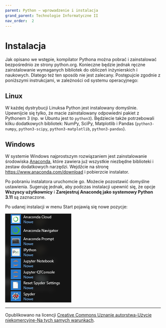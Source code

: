 ```yaml
---
parent: Python — wprowadzenie i instalacja
grand_parent: Technologie Informatyczne II
nav_order:  2
---
```


# Instalacja

Jak opisano we wstępie, kompilator Pythona można pobrać i zainstalować bezpośrednio ze strony python.org. Konieczne będzie jednak ręczne zainstalowanie wymaganych bibliotek do obliczeń inżynierskich i naukowych. Dlatego też ten sposób nie jest zalecany. Postępujcie zgodnie z poniższymi instrukcjami, w zależności od systemu operacyjnego:


## Linux

W każdej dystrybucji Linuksa Python jest instalowany domyślnie. Upewnijcie się tylko, że macie zainstalowany odpowiedni pakiet z Pythonem 3 (np. w Ubuntu jest to `python3`). Będziecie także potrzebowali kilku dodatkowych bibliotek: NumPy, SciPy, Matplotlib i Pandas (`python3-numpy`, `python3-scipy`, `python3-matplotlib`, `python3-pandas`).


## Windows

W systemie Windows najprostszym rozwiązaniem jest zainstalowanie środowiska [Anaconda](https://www.anaconda.com/), które zawiera już wszystkie niezbędne biblioteki i zestaw dodatkowych narzędzi. Wejdźcie na stronę <https://www.anaconda.com/download> i pobierzcie instalator.

Po pobraniu instalatora uruchomcie go. Możecie pozostawić domyślne ustawienia. Sugeruję jednak, aby podczas instalacji upewnić się, że opcje **Wszyscy użytkownicy** i **Zarejestruj Anacondę jako systemowy Python 3.11** są zaznaczone.

Po udanej instalacji w menu Start pojawią się nowe pozycje:

![Nowe elementy w Menu Start](anaconda-start-menu.png)


<hr/>

Opublikowano na licencji [Creative Commons Uznanie autorstwa-Użycie niekomercyjne-Na tych samych warunkach](https://creativecommons.org/licenses/by-nc-sa/4.0/deed.pl).
